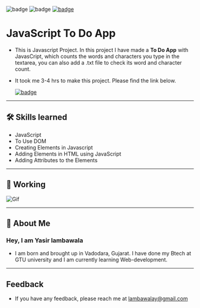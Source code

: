 ![badge](https://img.shields.io/badge/MADE%20WITH-HTML,%20CSS%20&%20JS-blue)
![badge](https://img.shields.io/badge/TIME%20TAKEN-3%20to%204%20hrs-red)
[![badge](https://img.shields.io/badge/SEE%20DEMO%20-VISIT-green)](https://javascript-wordcount-project3.netlify.app/)

# JavaScript To Do App

- This is Javascript Project. In this project I have made a **To Do App** with JavasCript, which counts the words and characters you type in the textarea, you can also add a .txt file to check its word and character count.

- It took me 3-4 hrs to make this project. Please find the link below.

  [![badge](https://img.shields.io/badge/LINK%20OF-PROJECT-white)](https://javascript-wordcount-project3.netlify.app/)

---

## 🛠 Skills learned

- JavaScript
- To Use DOM
- Creating Elements in Javascript
- Adding Elements in HTML using JavaScript
- Adding Attributes to the Elements

---

## 🎥 Working

![Gif](Javascript_word_counter.gif)

---

## 🚀 About Me

### Hey, I am Yasir lambawala

- I am born and brought up in Vadodara, Gujarat. I have done my Btech at GTU university and I am currently learning Web-development.

---

## Feedback

- If you have any feedback, please reach me at lambawalay@gmail.com
